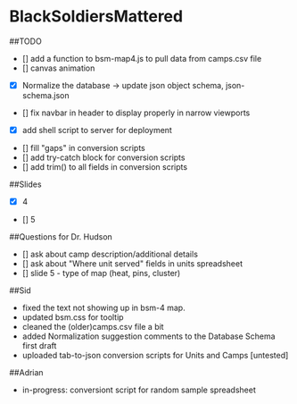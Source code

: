 # BlackSoldiersMattered

##TODO
- [] add a function to bsm-map4.js to pull data from camps.csv file 
- [] canvas animation 
- [x] Normalize the database -> update json object schema, json-schema.json
- [] fix navbar in header to display properly in narrow viewports
- [x] add shell script to server for deployment
- [] fill "gaps" in conversion scripts 
- [] add try-catch block for conversion scripts
- [] add trim() to all fields in conversion scripts

##Slides
- [x] 4
- [] 5


##Questions for Dr. Hudson
- [] ask about camp description/additional details
- [] ask about "Where unit served" fields in units spreadsheet
- [] slide 5 - type of map (heat, pins, cluster)

##Sid
- fixed the text not showing up in bsm-4 map.
- updated bsm.css for tooltip
- cleaned the (older)camps.csv file a bit
- added Normalization suggestion comments to the Database Schema first draft
- uploaded tab-to-json conversion scripts for Units and Camps [untested]
 
##Adrian
- in-progress: conversiont script for random sample spreadsheet




